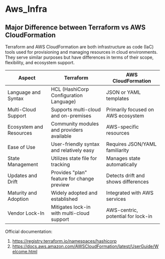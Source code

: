 # Aws_Infra

## Major Difference between Terraform vs AWS CloudFormation
<p>Terraform and AWS CloudFormation are both infrastructure as code (IaC) tools used for provisioning and managing resources in cloud environments. They serve similar purposes but have differences in terms of their scope, flexibility, and ecosystem support.</p>


| Aspect                   | Terraform                                  | AWS CloudFormation                        |
|--------------------------|--------------------------------------------|-------------------------------------------|
| Language and Syntax      | HCL (HashiCorp Configuration Language)     | JSON or YAML templates                    |
| Multi-Cloud Support      | Supports multi-cloud and on-premises       | Primarily focused on AWS ecosystem        |
| Ecosystem and Resources  | Community modules and providers available  | AWS-specific resources                    |
| Ease of Use              | User-friendly syntax and relatively easy   | Requires JSON/YAML familiarity            |
| State Management         | Utilizes state file for tracking           | Manages state automatically               |
| Updates and Drift        | Provides "plan" feature for change preview | Detects drift and shows differences       |
| Maturity and Adoption    | Widely adopted and established             | Integrated with AWS services              |
| Vendor Lock-In           | Mitigates lock-in with multi-cloud support | AWS-centric, potential for lock-in        |



Official documentation: 
1. https://registry.terraform.io/namespaces/hashicorp
2. https://docs.aws.amazon.com/AWSCloudFormation/latest/UserGuide/Welcome.html
